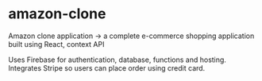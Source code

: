 # amazon-clone

Amazon clone application -> a complete e-commerce shopping application built using React, context API

Uses Firebase for authentication, database, functions and hosting. Integrates Stripe so users can place order using credit card.
